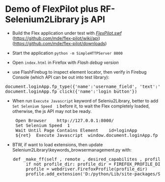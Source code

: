 Demo of FlexPilot plus RF-Selenium2Library js API
=================================================

* Build the Flex application under test with [*FlexPilot.swf*](https://code.google.com/p/robotframework-seleniumlibrary/wiki/FlexTesting)   (https://github.com/mde/flex-pilot/wiki/api) (https://github.com/mde/flex-pilot/downloads)

* Start the application
`python -m SimpleHTTPServer 8000`

* Open `index.html` in Firefox with *Flash debug version*

* use FlashFirebug to inspect element locator, then verify in Firebug Console (which API can be out into test library):
<pre>
document.loginApp.fp_type({'name':'username_field', 'text':'abc'})
document.loginApp.fp_click({'name':'login_button'})
</pre>

* When run `Execute Javascript` keyword of Seleniu2Library, better to add `Set Selenium Speed  1` before it, to wait the Flex completely loaded, otherwise, the js API may not be ready.
<pre>
    Open Browser    http://127.0.0.1:8000/
    Set Selenium Speed  1
    Wait Until Page Contains Element    id=loginApp
    ${ret}  Execute Javascript  window.document.loginApp.fp_type({name:'username_field', text:'abc'});
</pre>

* BTW, if want to load extensions, then update Selenium2Library\keywords\_browsermanagement.py with:
<pre>
   def _make_ff(self , remote , desired_capabilites , profile_dir):
        if not profile_dir: profile_dir = FIREFOX_PROFILE_DIR
        profile = webdriver.FirefoxProfile(profile_dir)
        profile.add_extension('D:/python/Lib/site-packages/Selenium2Library/resources/firefoxprofile/extensions/firebug-1.12.1.xpi'); #
  </pre>